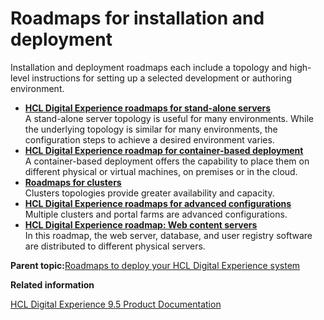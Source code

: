 # Roadmaps for installation and deployment

Installation and deployment roadmaps each include a topology and high-level instructions for setting up a selected development or authoring environment.

-   **[HCL Digital Experience roadmaps for stand-alone servers](../install/rm_standalone_parent.md)**  
A stand-alone server topology is useful for many environments. While the underlying topology is similar for many environments, the configuration steps to achieve a desired environment varies.
-   **[HCL Digital Experience roadmap for container-based deployment](../install/rm_container_parent.md)**  
A container-based deployment offers the capability to place them on different physical or virtual machines, on premises or in the cloud.
-   **[Roadmaps for clusters](../install/rm_cluster_parent.md)**  
Clusters topologies provide greater availability and capacity.
-   **[HCL Digital Experience roadmaps for advanced configurations](../install/rm_adv_parent.md)**  
Multiple clusters and portal farms are advanced configurations.
-   **[HCL Digital Experience roadmap: Web content servers](../install/rm_web_content_dev.md)**  
In this roadmap, the web server, database, and user registry software are distributed to different physical servers.

**Parent topic:**[Roadmaps to deploy your HCL Digital Experience system](../install/deployment_patterns.md)

**Related information**  


[HCL Digital Experience 9.5 Product Documentation](../welcome/wp95_welcome.md)

